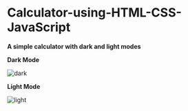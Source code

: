 # Calculator-using-HTML-CSS-JavaScript
__A simple calculator with dark and light modes__

**Dark Mode**



![dark](https://user-images.githubusercontent.com/96349715/170009045-930f1bbc-04e2-439f-ab7f-302e056113d2.png)

**Light Mode**



![light](https://user-images.githubusercontent.com/96349715/170009068-87e9c013-8517-4ac9-9243-677eb0e3fdef.png)

